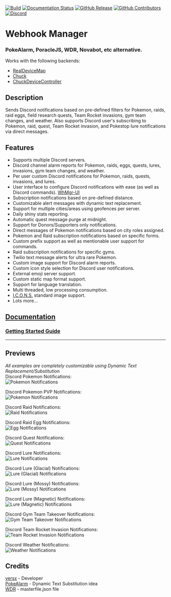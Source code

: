 [![Build](https://github.com/versx/WhMgr/workflows/.NET/badge.svg)](https://github.com/versx/WhMgr/actions)
[![Documentation Status](https://readthedocs.org/projects/whmgr/badge/?version=latest)](https://whmgr.rtfd.io)
[![GitHub Release](https://img.shields.io/github/release/versx/WhMgr.svg)](https://github.com/versx/WhMgr/releases/)
[![GitHub Contributors](https://img.shields.io/github/contributors/versx/WhMgr.svg)](https://github.com/versx/WhMgr/graphs/contributors/)
[![Discord](https://img.shields.io/discord/552003258000998401.svg?label=&logo=discord&logoColor=ffffff&color=7389D8&labelColor=6A7EC2)](https://discord.gg/zZ9h9Xa)  
# Webhook Manager  

### PokeAlarm, PoracleJS, WDR, Novabot, etc alternative.  
Works with the following backends:  
- [RealDeviceMap](https://github.com/123FLO321/RealDeviceMap)  
- [Chuck](https://github.com/WatWowMap/Chuck)  
- [ChuckDeviceController](https://github.com/versx/ChuckDeviceController)  


## Description  
Sends Discord notifications based on pre-defined filters for Pokemon, raids, raid eggs, field research quests, Team Rocket invasions, gym team changes, and weather. Also supports Discord user's subscribing to Pokemon, raid, quest, Team Rocket invasion, and Pokestop lure notifications via direct messages.


## Features  
- Supports multiple Discord servers.  
- Discord channel alarm reports for Pokemon, raids, eggs, quests, lures, invasions, gym team changes, and weather.  
- Per user custom Discord notifications for Pokemon, raids, quests, invasions, and lures.  
- User interface to configure Discord notifications with ease (as well as Discord commands). [WhMgr-UI](https://github.com/versx/WhMgr-UI)  
- Subscription notifications based on pre-defined distance.  
- Customizable alert messages with dynamic text replacement.  
- Support for multiple cities/areas using geofences per server.  
- Daily shiny stats reporting.  
- Automatic quest message purge at midnight.  
- Support for Donors/Supporters only notifications.  
- Direct messages of Pokemon notifications based on city roles assigned.  
- Pokemon and Raid subscription notifications based on specific forms.  
- Custom prefix support as well as mentionable user support for commands.  
- Raid subscription notifications for specific gyms.  
- Twilio text message alerts for ultra rare Pokemon.  
- Custom image support for Discord alarm reports.  
- Custom icon style selection for Discord user notifications.  
- External emoji server support.  
- Custom static map format support.  
- Support for language translation.  
- Multi threaded, low processing consumption.  
- [I.C.O.N.S.](https://github.com/Mygod/pokemon-icon-postprocessor) standard image support.
- Lots more...  


## [Documentation](https://whmgr.rtfd.io/)  

### [Getting Started Guide](https://whmgr.readthedocs.io/en/latest/user-guide/getting-started)  
<hr>  

## Previews  
*All examples are completely customizable using Dynamic Text Replacement/Substitution*  
Discord Pokemon Notifications:  
![Pokemon Notifications](images/pkmn.png "Pokemon Notifications")  

Discord Pokemon PVP Notifications:  
![Pokemon Notifications](images/pvp.png "Pokemon PVP Notifications")  

Discord Raid Notifications:  
![Raid Notifications](images/raids.png "Raid Notifications")  

Discord Raid Egg Notifications:  
![Egg Notifications](images/eggs.png "Egg Notifications")  

Discord Quest Notifications:  
![Quest Notifications](images/quests.png "Quest Notifications")  

Discord Lure Notifications:  
![Lure Notifications](images/lure.png "Lure Notifications")  

Discord Lure (Glacial) Notifications:  
![Lure (Glacial) Notifications](images/lure_glacial.png "Lure (Glacial) Notifications")  

Discord Lure (Mossy) Notifications:  
![Lure (Mossy) Notifications](images/lure_mossy.png "Lure (Mossy) Notifications")  

Discord Lure (Magnetic) Notifications:  
![Lure (Magnetic) Notifications](images/lure_magnetic.png "Lure (Magnetic) Notifications")  

Discord Gym Team Takeover Notifications:  
![Gym Team Takeover Notifications](images/gyms.png "Gym Team Takeover Notifications")  

Discord Team Rocket Invasion Notifications:  
![Team Rocket Invasion Notifications](images/invasions.png "Team Rocket Invasion Notifications")  

Discord Weather Notifications:  
![Weather Notifications](images/weather.png "Weather Notifications")  


## Credits  
[versx](https://github.com/versx) - Developer  
[PokeAlarm](https://github.com/PokeAlarm/PokeAlarm) - Dynamic Text Substitution idea  
[WDR](https://github.com/PartTimeJS/WDR) - masterfile.json file  
